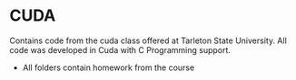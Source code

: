 # CUDA
Contains code from the cuda class offered at Tarleton State University. All code was developed in Cuda with C Programming support.

* All folders contain homework from the course
